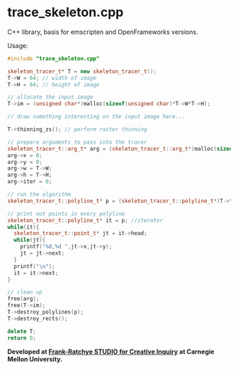 # trace_skeleton.cpp

C++ library, basis for emscripten and OpenFrameworks versions.

Usage:

```c++
#include "trace_skeleton.cpp"

skeleton_tracer_t* T = new skeleton_tracer_t();
T->W = 64; // width of image
T->H = 64; // height of image

// allocate the input image  
T->im = (unsigned char*)malloc(sizeof(unsigned char)*T->W*T->H);

// draw something interesting on the input image here...

T->thinning_zs(); // perform raster thinning

// prepare arguments to pass into the tracer
skeleton_tracer_t::arg_t* arg = (skeleton_tracer_t::arg_t*)malloc(sizeof(skeleton_tracer_t::arg_t));
arg->x = 0;
arg->y = 0;
arg->w = T->W;
arg->h = T->H;
arg->iter = 0;

// run the algorithm
skeleton_tracer_t::polyline_t* p = (skeleton_tracer_t::polyline_t*)T->trace_skeleton((void*)arg);

// print out points in every polyline
skeleton_tracer_t::polyline_t* it = p; //iterator
while(it){
  skeleton_tracer_t::point_t* jt = it->head;
  while(jt){
    printf("%d,%d ",jt->x,jt->y);
    jt = jt->next;
  }
  printf("\n");
  it = it->next;
}

// clean up
free(arg);
free(T->im);
T->destroy_polylines(p);
T->destroy_rects();

delete T;
return 0;
```

**Developed at [Frank-Ratchye STUDIO for Creative Inquiry](https://studioforcreativeinquiry.org) at Carnegie Mellon University.**